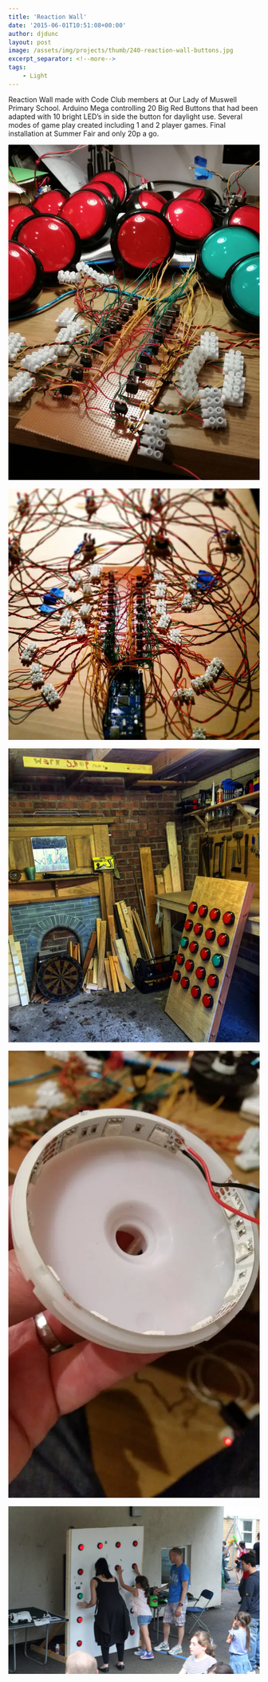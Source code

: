 ```yaml
---
title: 'Reaction Wall'
date: '2015-06-01T10:51:08+00:00'
author: djdunc
layout: post
image: /assets/img/projects/thumb/240-reaction-wall-buttons.jpg
excerpt_separator: <!--more-->
tags:
    - Light
---
```


Reaction Wall made with Code Club members at Our Lady of Muswell Primary School. Arduino Mega controlling 20 Big Red Buttons that had been adapted with 10 bright LED’s in side the button for daylight use. Several modes of game play created including 1 and 2 player games. Final installation at Summer Fair and only 20p a go.

![Reaction Wall](/assets/img/projects/reaction-wall-buttons.jpg)

<!--more-->

![Reaction Wall](/assets/img/projects/reaction-wall-wires.jpg.webp)

![Reaction Wall](/assets/img/projects/reaction-wall-workshop.jpg)

![Reaction Wall](/assets/img/projects/reaction-wall.jpeg.webp)

![Reaction Wall](/assets/img/projects/reaction-wall2.jpg)
